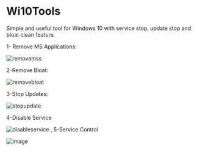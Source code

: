 # Wi10Tools
Simple and useful tool for Windows 10 with service stop, update stop and bloat clean feature.

1- Remove MS Applications:

![removemss](https://user-images.githubusercontent.com/87282680/187049346-6ba80287-9450-4931-9c31-5b38f44b8932.gif)

2-Remove Bloat:

![removebloat](https://user-images.githubusercontent.com/87282680/187049362-bbafec5c-bc17-4b51-ad57-4378f6070a1d.gif)

3-Stop Updates:

![stopupdate](https://user-images.githubusercontent.com/87282680/187049391-531251e1-aec4-48a9-8b79-a8ef4984430a.gif)

4-Disable Service

![disableservice](https://user-images.githubusercontent.com/87282680/187049413-34024eee-e1c3-4da9-83e3-5bcb9c9ef363.gif)
,
5-Service Control

![image](https://user-images.githubusercontent.com/87282680/187049447-957e5fb2-a70a-4022-aef0-ce411a4217a0.png)
